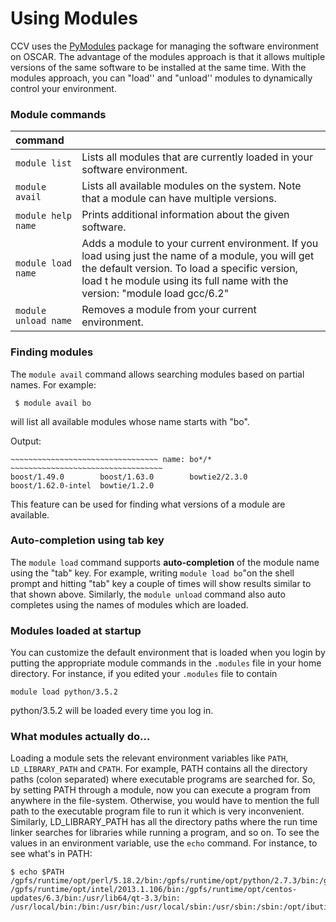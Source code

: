 # Using Modules

CCV uses the [PyModules](https://bitbucket.org/mhowison/pymodules) package for managing the software environment on OSCAR. The advantage of the modules approach is that it allows multiple versions of the same software to be installed at the same time. With the modules approach, you can "load'' and "unload'' modules to dynamically control your environment.

### Module commands

| command    |  |
| :--- | :--- |
| `module list` | Lists all modules that are currently loaded in your software environment. |
|  `module avail`  | Lists all available modules on the system. Note that a module can have multiple versions.  |
| `module help name`  |  Prints additional information about the given software.  |
| `module load name`  | Adds a module to your current environment. If you load using just the name of a module, you will get the default version. To load a specific version, load t he module using its full name with the version: "module load gcc/6.2" |
| `module unload name`  | Removes a module from your current environment. |

### Finding modules

The `module avail` command allows searching modules based on partial names. For example:

```text
 $ module avail bo
```

will list all available modules whose name starts with "bo".

Output:

```text
~~~~~~~~~~~~~~~~~~~~~~~~~~~~~~~~~ name: bo*/* ~~~~~~~~~~~~~~~~~~~~~~~~~~~~~~~~~~
boost/1.49.0        boost/1.63.0        bowtie2/2.3.0
boost/1.62.0-intel  bowtie/1.2.0
```

This feature can be used for finding what versions of a module are available.

### Auto-completion using tab key

The `module load` command supports **auto-completion** of the module name using the "tab" key.  For example, writing `module load bo`"on the shell prompt and hitting "tab" key a couple of times will show results similar to that shown above. Similarly, the `module unload` command also auto completes using the names of modules which are loaded.    

### Modules loaded at startup

You can customize the default environment that is loaded when you login by putting the appropriate module commands in the `.modules` file in your home directory. For instance, if you edited your `.modules` file to contain

```text
module load python/3.5.2
```

python/3.5.2 will be loaded every time you log in. 

### What modules actually do...

Loading a module sets the relevant environment variables like `PATH`, `LD_LIBRARY_PATH` and `CPATH`.  For example, PATH contains all the directory paths \(colon separated\) where executable programs are searched for. So, by setting PATH through a module, now you can execute a program from anywhere in the file-system. Otherwise, you would have to mention the full path to the executable program file to run it which is very inconvenient. Similarly, LD\_LIBRARY\_PATH has all the directory paths where the run time linker searches for libraries while running a program, and so on. To see the values in an environment variable, use the `echo` command. For instance, to see what's in PATH:

```text
$ echo $PATH
/gpfs/runtime/opt/perl/5.18.2/bin:/gpfs/runtime/opt/python/2.7.3/bin:/gpfs/runtime/opt/java/7u5/bin:
/gpfs/runtime/opt/intel/2013.1.106/bin:/gpfs/runtime/opt/centos-updates/6.3/bin:/usr/lib64/qt-3.3/bin:
/usr/local/bin:/bin:/usr/bin:/usr/local/sbin:/usr/sbin:/sbin:/opt/ibutils/bin:/gpfs/runtime/bin
```

 

